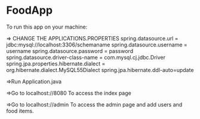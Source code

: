 # FoodApp

To run this app on your machine:

=> CHANGE THE APPLICATIONS.PROPERTIES
spring.datasource.url = jdbc:mysql://localhost:3306/schemaname
spring.datasource.username = username
spring.datasource.password = password
spring.datasource.driver-class-name = com.mysql.cj.jdbc.Driver
spring.jpa.properties.hibernate.dialect = org.hibernate.dialect.MySQL55Dialect
spring.jpa.hibernate.ddl-auto=update

=>Run Application.java

=>Go to localhost://8080
To access the index page

=>Go to localhost://admin
To access the admin page and add users and food items.


